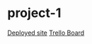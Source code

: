 # project-1
[Deployed site](https://ecstatic-minsky-8654bf.netlify.com)
[Trello Board](https://trello.com/b/ieLuHWmI/sei-project-1)


